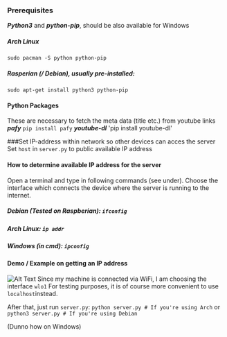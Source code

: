 ### Prerequisites
***Python3*** and ***python-pip***, should be also available for Windows
##### Arch Linux
`sudo pacman -S python python-pip` 
##### Rasperian (/ Debian), usually pre-installed:
`sudo apt-get install python3 python-pip`
#### Python Packages
These are necessary to fetch the meta data (title etc.) from youtube links
***pafy*** `pip install pafy`
***youtube-dl*** 'pip install youtube-dl'


###Set IP-address within network so other devices can acces the server
Set `host` in `server.py` to public available IP address
#### How to determine available IP address for the server
Open a terminal and type in following commands (see under). Choose the interface which connects the device where the server is running to the internet.
##### Debian (Tested on Raspberian): `ifconfig` 
##### Arch Linux: `ip addr` 
##### Windows (in cmd): `ipconfig`

#### Demo / Example on getting an IP address
![Alt Text](https://github.com/nEihTfool2/yt-remote/blob/master/how-to-set-public-IP/preview.gif?raw=true)
Since my machine is connected via WiFi, I am choosing the interface `wlo1` 
For testing purposes, it is of course more convenient to use `localhost`instead.

After that, just run `server.py`:
`python server.py # If you're using Arch`
or
`python3 server.py # If you're using Debian`

(Dunno how on Windows)